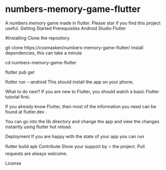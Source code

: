 # numbers-memory-game-flutter
A numbers memory game made in flutter. Please star if you find this project useful.
Getting Started
Prerequisites
Android Studio
Flutter


#Installing
Clone the repository

git clone https://cosmasken/numbers-memory-game-flutter/
Install dependencies, this can take a minute

cd numbers-memory-game-flutter

flutter pub get

flutter run --android
This should install the app on your phone.

What to do next?
If you are new to Flutter, you should watch a basic Flutter tutorial first.

If you already know Flutter, then most of the information you need can be found at flutter.dev .

You can go into the lib directory and change the app and view the changes instantly using flutter hot reload.

Deployment
If you are happy with the state of your app you can run

flutter build apk 
Contribute
Show your support by ⭐ the project. Pull requests are always welcome.

License
